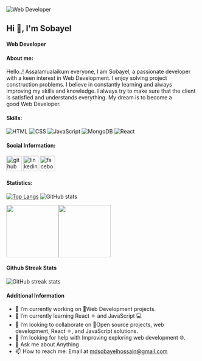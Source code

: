 ![Web Developer](https://media.licdn.com/dms/image/D4E16AQE8b8rI3UYgqA/profile-displaybackgroundimage-shrink_350_1400/0/1719873224037?e=1725494400&v=beta&t=szOT7w3Sxq5o-PjY_M7_cFWt22cQn6peljfS6OiOr-o)

## Hi 👋, I'm Sobayel
#### Web Developer

#### About me:
Hello..! Assalamualaikum everyone,  I am Sobayel, a passionate developer with a keen interest in Web Development.   I enjoy solving project construction problems.   I believe in constantly learning and always improving my skills and knowledge.  I always try to make sure that the client is satisfied and understands everything.  My dream is to become a good Web Developer.

#### Skills:
![HTML](https://img.shields.io/badge/-HTML5-333333?style=flat&logo=html5) 
![CSS](https://img.shields.io/badge/-CSS3-333333?style=flat&logo=css3) 
![JavaScript](https://img.shields.io/badge/-JavaScript-333333?style=flat&logo=javascript) 
![MongoDB](https://img.shields.io/badge/-MongoDB-333333?style=flat&logo=mongodb) 
![React](https://img.shields.io/badge/-React-333333?style=flat&logo=react)



#### Social Information:
[<img src='https://cdn.jsdelivr.net/npm/simple-icons@3.0.1/icons/github.svg' alt='github' height='40'>](https://github.com/Sobayel)  [<img src='https://cdn.jsdelivr.net/npm/simple-icons@3.0.1/icons/linkedin.svg' alt='linkedin' height='40'>](https://www.linkedin.com/in/mdsobayel-hossain-498802309/)  [<img src='https://cdn.jsdelivr.net/npm/simple-icons@3.0.1/icons/facebook.svg' alt='facebook' height='40'>](https://www.facebook.com/https://www.facebook.com/profile.php?id=100085496070647 )  

#### Statistics:
[![Top Langs](https://github-readme-stats.vercel.app/api/top-langs/?username=Sobayel)](https://github.com/anuraghazra/github-readme-stats)    ![GitHub stats](https://github-readme-stats.vercel.app/api?username=Sobayel&show_icons=true&count_private=true)  

<a href="https://www.Sobayel.com/"><img height="137px" src="https://github-readme-stats.vercel.app/api?username=Sobayel&hide_title=true&hide_border=true&show_icons=true&include_all_commits=true&count_private=true&line_height=21&text_color=000&icon_color=000&bg_color=0,ea6161,ffc64d,fffc4d,52fa5a&theme=graywhite" /><img height="137px" src="https://github-readme-stats.vercel.app/api/top-langs/?username=Sobayel&hide=html&hide_title=true&hide_border=true&layout=compact&langs_count=6&exclude_repo=comp426,Redventures-Movie-Quotes&text_color=000&icon_color=fff&bg_color=0,52fa5a,4dfcff,c64dff&theme=graywhite" /></a>

#### Github Streak Stats
![GitHub streak stats](https://streak-stats.demolab.com/?user=Sobayel)  

#### Additional Information
- 🔭 I’m currently working on 🚀Web Development projects. 
- 🌱 I’m currently learning React ⚛️ and JavaScript 💻 
- 👯 I’m looking to collaborate on 🤝Open source projects, web development, React ⚛️, and JavaScript solutions. 
- 🤔 I’m looking for help with Improving exploring web development 🌐. 
- 💬 Ask me about Anything 
- 📫 How to reach me: Email at mdsobayelhossain@gmail.com 
